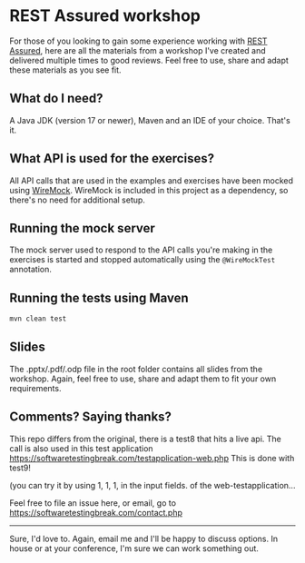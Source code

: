 REST Assured workshop
==================
For those of you looking to gain some experience working with [REST Assured](http://rest-assured.io/), here are all the materials from a workshop I've created and delivered multiple times to good reviews. Feel free to use, share and adapt these materials as you see fit.

What do I need?
---
A Java JDK (version 17 or newer), Maven and an IDE of your choice. That's it.

What API is used for the exercises?
---
All API calls that are used in the examples and exercises have been mocked using [WireMock](http://wiremock.org/). WireMock is included in this project as a dependency, so there's no need for additional setup.

Running the mock server
---
The mock server used to respond to the API calls you're making in the exercises is started and stopped automatically using the `@WireMockTest` annotation.


Running the tests using Maven
---

```bash
mvn clean test
```

Slides
---
The .pptx/.pdf/.odp file in the root folder contains all slides from the workshop. Again, feel free to use, share and adapt them to fit your own requirements.

Comments? Saying thanks?
---
This repo differs from the original, there is a test8 that hits a live api.
The call is also used in this test application https://softwaretestingbreak.com/testapplication-web.php
This is done with test9!

(you can try it by using 1, 1, 1, in the input fields. of the web-testapplication...

Feel free to file an issue here, or email, go to https://softwaretestingbreak.com/contact.php

---
Sure, I'd love to. Again, email me and I'll be happy to discuss options. In house or at your conference, I'm sure we can work something out.
